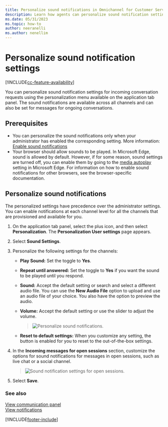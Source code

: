 ```yaml
---
title: Personalize sound notifications in Omnichannel for Customer Service.
description: Learn how agents can personalize sound notification settings in Omnichannel for Customer Service.
ms.date: 05/31/2023
ms.topic: how-to
author: neeranelli
ms.author: nenellim
---
```


# Personalize sound notification settings

[!INCLUDE[cc-feature-availability](../../includes/cc-feature-availability-embedded-yes.md)]

You can personalize sound notification settings for incoming conversation requests using the personalization menu available on the application tab panel. The sound notifications are available across all channels and can also be set for messages for ongoing conversations.

## Prerequisites

- You can personalize the sound notifications only when your administrator has enabled the corresponding setting. More information: [Enable sound notifications](../administer/enable-sound-notifications.md) 
- Your browser should allow sounds to be played. In Microsoft Edge, sound is allowed by default. However, if for some reason, sound settings are turned off, you can enable them by going to the [media autoplay](edge://settings/content/mediaAutoplay) setting in Microsoft Edge. For information on how to enable sound notifications for other browsers, see the browser-specific documentation.

## Personalize sound notifications

The personalized settings have precedence over the administrator settings. You can enable notifications at each channel level for all the channels that are provisioned and available for you.

1. On the application tab panel, select the plus icon, and then select **Personalization**. The **Personalization User settings** page appears.

2. Select **Sound Settings**.

3. Personalize the following settings for the channels:
   - **Play Sound:** Set the toggle to **Yes**.
   - **Repeat until answered:** Set the toggle to **Yes** if you want the sound to be played until you respond.
   - **Sound:** Accept the default setting or search and select a different audio file. You can use the **New Audio File** option to upload and use an audio file of your choice. You also have the option to preview the audio.
   - **Volume:** Accept the default setting or use the slider to adjust the volume.
      > ![Personalize sound notifications.](../media/oc-personalize-sound-notifications.png "Personalize sound notifications")
   
   - **Reset to default settings:** When you customize any setting, the button is enabled for you to reset to the out-of-the-box settings.

4. In the **Incoming messages for open sessions** section, customize the options for sound notifications for messages in open sessions, such as live chat or a social channel.
    > ![Sound notification settings for open sessions.](../media/sound-notification-open-session.png "Sound notification settings for open sessions")

5. Select **Save**.

### See also

[View communication panel](oc-conversation-control.md)  
[View notifications](oc-notifications.md) 


[!INCLUDE[footer-include](../../includes/footer-banner.md)]
